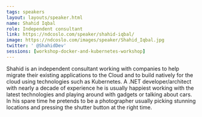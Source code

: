 ```yaml
---
tags: speakers
layout: layouts/speaker.html
name: Shahid Iqbal
role: Independent consultant
link: https://ndcoslo.com/speaker/shahid-iqbal/
image: https://ndcoslo.com/images/speaker/Shahid_Iqbal.jpg
twitter: ' @ShahidDev'
sessions: [workshop-docker-and-kubernetes-workshop]
---
```

Shahid is an independent consultant working with companies to help migrate their existing applications to the Cloud and to build natively for the cloud using technologies such as Kubernetes.
A .NET developer/architect with nearly a decade of experience he is usually happiest working with the latest technologies and playing around with gadgets or talking about cars.
In his spare time he pretends to be a photographer usually picking stunning locations and pressing the shutter button at the right time.